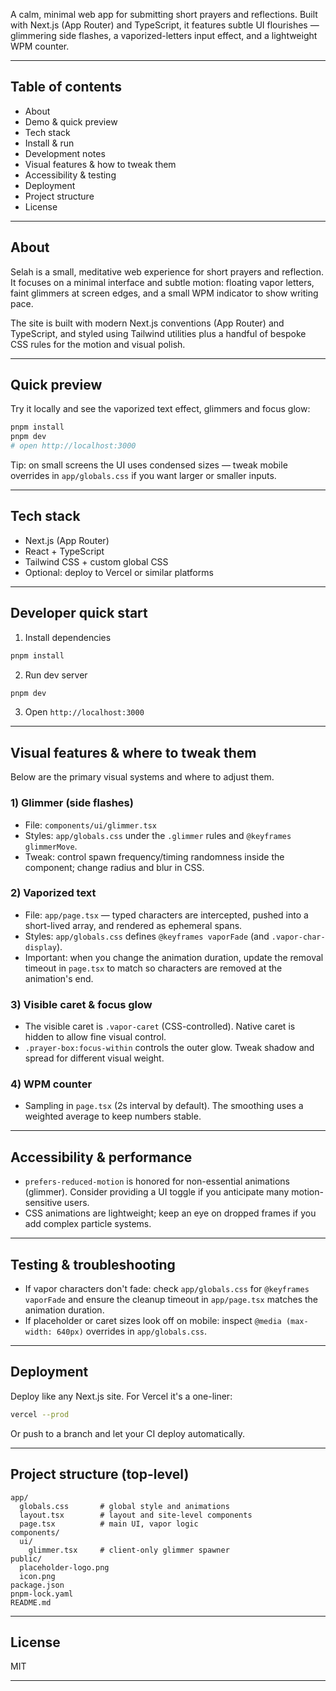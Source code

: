 A calm, minimal web app for submitting short prayers and reflections. Built with Next.js (App Router) and TypeScript, it features subtle UI flourishes — glimmering side flashes, a vaporized-letters input effect, and a lightweight WPM counter.

---

## Table of contents

- About
- Demo & quick preview
- Tech stack
- Install & run
- Development notes
- Visual features & how to tweak them
- Accessibility & testing
- Deployment
- Project structure
- License

---

## About

Selah is a small, meditative web experience for short prayers and reflection. It focuses on a minimal interface and subtle motion: floating vapor letters, faint glimmers at screen edges, and a small WPM indicator to show writing pace.

The site is built with modern Next.js conventions (App Router) and TypeScript, and styled using Tailwind utilities plus a handful of bespoke CSS rules for the motion and visual polish.

---

## Quick preview

Try it locally and see the vaporized text effect, glimmers and focus glow:

```bash
pnpm install
pnpm dev
# open http://localhost:3000
```

Tip: on small screens the UI uses condensed sizes — tweak mobile overrides in `app/globals.css` if you want larger or smaller inputs.

---

## Tech stack

- Next.js (App Router)
- React + TypeScript
- Tailwind CSS + custom global CSS
- Optional: deploy to Vercel or similar platforms

---

## Developer quick start

1. Install dependencies

```bash
pnpm install
```

2. Run dev server

```bash
pnpm dev
```

3. Open `http://localhost:3000`

---

## Visual features & where to tweak them

Below are the primary visual systems and where to adjust them.

### 1) Glimmer (side flashes)

- File: `components/ui/glimmer.tsx`
- Styles: `app/globals.css` under the `.glimmer` rules and `@keyframes glimmerMove`.
- Tweak: control spawn frequency/timing randomness inside the component; change radius and blur in CSS.

### 2) Vaporized text

- File: `app/page.tsx` — typed characters are intercepted, pushed into a short-lived array, and rendered as ephemeral spans.
- Styles: `app/globals.css` defines `@keyframes vaporFade` (and `.vapor-char-display`).
- Important: when you change the animation duration, update the removal timeout in `page.tsx` to match so characters are removed at the animation's end.

### 3) Visible caret & focus glow

- The visible caret is `.vapor-caret` (CSS-controlled). Native caret is hidden to allow fine visual control.
- `.prayer-box:focus-within` controls the outer glow. Tweak shadow and spread for different visual weight.

### 4) WPM counter

- Sampling in `page.tsx` (2s interval by default). The smoothing uses a weighted average to keep numbers stable.

---

## Accessibility & performance

- `prefers-reduced-motion` is honored for non-essential animations (glimmer). Consider providing a UI toggle if you anticipate many motion-sensitive users.
- CSS animations are lightweight; keep an eye on dropped frames if you add complex particle systems.

---

## Testing & troubleshooting

- If vapor characters don't fade: check `app/globals.css` for `@keyframes vaporFade` and ensure the cleanup timeout in `app/page.tsx` matches the animation duration.
- If placeholder or caret sizes look off on mobile: inspect `@media (max-width: 640px)` overrides in `app/globals.css`.

---

## Deployment

Deploy like any Next.js site. For Vercel it's a one-liner:

```bash
vercel --prod
```

Or push to a branch and let your CI deploy automatically.

---

## Project structure (top-level)

```
app/
  globals.css       # global style and animations
  layout.tsx        # layout and site-level components
  page.tsx          # main UI, vapor logic
components/
  ui/
    glimmer.tsx     # client-only glimmer spawner
public/
  placeholder-logo.png
  icon.png
package.json
pnpm-lock.yaml
README.md
```

---

## License

MIT

---
